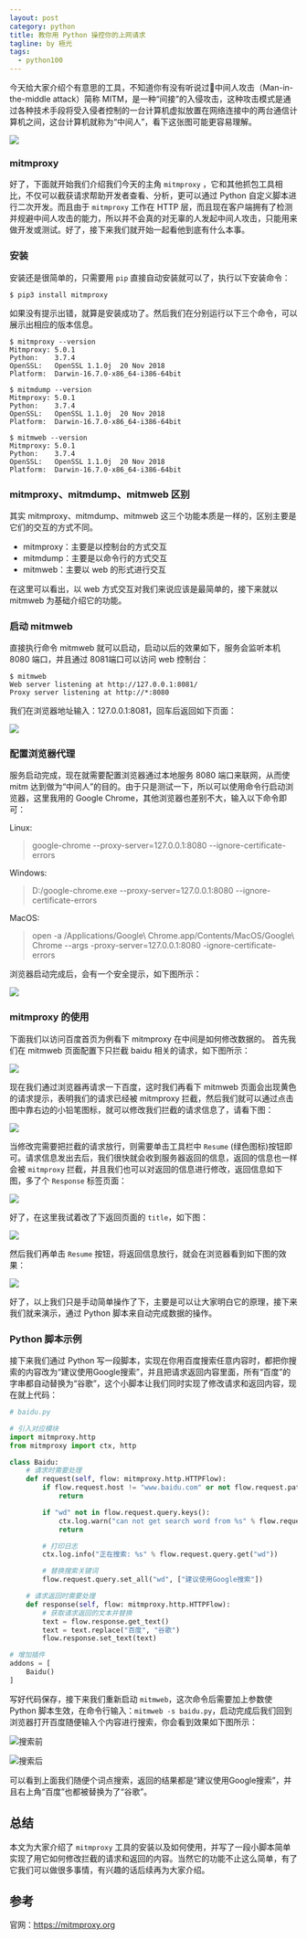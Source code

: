 ```yaml
---
layout: post
category: python
title: 教你用 Python 操控你的上网请求
tagline: by 極光
tags:
  - python100
---
```


今天给大家介绍个有意思的工具，不知道你有没有听说过中间人攻击（Man-in-the-middle attack）简称 MITM，是一种“间接”的入侵攻击，这种攻击模式是通过各种技术手段将受入侵者控制的一台计算机虚拟放置在网络连接中的两台通信计算机之间，这台计算机就称为“中间人”，看下这张图可能更容易理解。

![](http://www.justdopython.com/assets/images/2020/python/python-mitm/python-mitmproxy-01.jpg)

<!--more-->

### mitmproxy

好了，下面就开始我们介绍我们今天的主角 `mitmproxy` ，它和其他抓包工具相比，不仅可以截获请求帮助开发者查看、分析，更可以通过 Python 自定义脚本进行二次开发。而且由于 `mitmproxy` 工作在 HTTP 层，而且现在客户端拥有了检测并规避中间人攻击的能力，所以并不会真的对无辜的人发起中间人攻击，只能用来做开发或测试。好了，接下来我们就开始一起看他到底有什么本事。

### 安装

安装还是很简单的，只需要用 `pip` 直接自动安装就可以了，执行以下安装命令：

```
$ pip3 install mitmproxy
```

如果没有提示出错，就算是安装成功了。然后我们在分别运行以下三个命令，可以展示出相应的版本信息。

```
$ mitmproxy --version
Mitmproxy: 5.0.1
Python:    3.7.4
OpenSSL:   OpenSSL 1.1.0j  20 Nov 2018
Platform:  Darwin-16.7.0-x86_64-i386-64bit

$ mitmdump --version
Mitmproxy: 5.0.1
Python:    3.7.4
OpenSSL:   OpenSSL 1.1.0j  20 Nov 2018
Platform:  Darwin-16.7.0-x86_64-i386-64bit

$ mitmweb --version
Mitmproxy: 5.0.1
Python:    3.7.4
OpenSSL:   OpenSSL 1.1.0j  20 Nov 2018
Platform:  Darwin-16.7.0-x86_64-i386-64bit
```

### mitmproxy、mitmdump、mitmweb 区别

其实 mitmproxy、mitmdump、mitmweb 这三个功能本质是一样的，区别主要是它们的交互的方式不同。

- mitmproxy：主要是以控制台的方式交互
- mitmdump：主要是以命令行的方式交互
- mitmweb：主要以 web 的形式进行交互

在这里可以看出，以 web 方式交互对我们来说应该是最简单的，接下来就以 mitmweb 为基础介绍它的功能。

### 启动 mitmweb

直接执行命令 mitmweb 就可以启动，启动以后的效果如下，服务会监听本机 8080 端口，并且通过 8081端口可以访问 web 控制台：

```
$ mitmweb
Web server listening at http://127.0.0.1:8081/
Proxy server listening at http://*:8080
```

我们在浏览器地址输入：127.0.0.1:8081，回车后返回如下页面：

![](http://www.justdopython.com/assets/images/2020/python/python-mitm/python-mitmproxy-02.png)

### 配置浏览器代理

服务启动完成，现在就需要配置浏览器通过本地服务 8080 端口来联网，从而使 mitm 达到做为“中间人”的目的。由于只是测试一下，所以可以使用命令行启动浏览器，这里我用的 Google Chrome，其他浏览器也差别不大，输入以下命令即可：

Linux:
> google-chrome --proxy-server=127.0.0.1:8080 --ignore-certificate-errors

Windows:
> D:/google-chrome.exe --proxy-server=127.0.0.1:8080 --ignore-certificate-errors

MacOS:
> open -a /Applications/Google\ Chrome.app/Contents/MacOS/Google\ Chrome --args  -proxy-server=127.0.0.1:8080 -ignore-certificate-errors

浏览器启动完成后，会有一个安全提示，如下图所示：

![](http://www.justdopython.com/assets/images/2020/python/python-mitm/python-mitmproxy-03.png)

### mitmproxy 的使用

下面我们以访问百度首页为例看下 mitmproxy 在中间是如何修改数据的。
首先我们在 mitmweb 页面配置下只拦截 baidu 相关的请求，如下图所示：

![](http://www.justdopython.com/assets/images/2020/python/python-mitm/python-mitmproxy-05.png)

现在我们通过浏览器再请求一下百度，这时我们再看下 mitmweb 页面会出现黄色的请求提示，表明我们的请求已经被 mitmproxy 拦截，然后我们就可以通过点击图中靠右边的小铅笔图标，就可以修改我们拦截的请求信息了，请看下图：

![](http://www.justdopython.com/assets/images/2020/python/python-mitm/python-mitmproxy-06.png)

当修改完需要把拦截的请求放行，则需要单击工具栏中 `Resume` (绿色图标)按钮即可。请求信息发出去后，我们很快就会收到服务器返回的信息，返回的信息也一样会被 `mitmproxy` 拦截，并且我们也可以对返回的信息进行修改，返回信息如下图，多了个 `Response` 标签页面：

![](http://www.justdopython.com/assets/images/2020/python/python-mitm/python-mitmproxy-07.png)

好了，在这里我试着改了下返回页面的 `title`，如下图：

![](http://www.justdopython.com/assets/images/2020/python/python-mitm/python-mitmproxy-08.png)

然后我们再单击 `Resume` 按钮，将返回信息放行，就会在浏览器看到如下图的效果：

![](http://www.justdopython.com/assets/images/2020/python/python-mitm/python-mitmproxy-09.png)


好了，以上我们只是手动简单操作了下，主要是可以让大家明白它的原理，接下来我们就来演示，通过 Python 脚本来自动完成数据的操作。

### Python 脚本示例

接下来我们通过 Python 写一段脚本，实现在你用百度搜索任意内容时，都把你搜索的内容改为“建议使用Google搜索”，并且把请求返回内容里面，所有“百度”的字串都自动替换为“谷歌”，这个小脚本让我们同时实现了修改请求和返回内容，现在就上代码：

```py
# baidu.py

# 引入对应模块
import mitmproxy.http
from mitmproxy import ctx, http

class Baidu:
    # 请求时需要处理
    def request(self, flow: mitmproxy.http.HTTPFlow):
        if flow.request.host != "www.baidu.com" or not flow.request.path.startswith("/s"):
            return

        if "wd" not in flow.request.query.keys():
            ctx.log.warn("can not get search word from %s" % flow.request.pretty_url)
            return

        # 打印日志
        ctx.log.info("正在搜索: %s" % flow.request.query.get("wd"))

        # 替换搜索关键词
        flow.request.query.set_all("wd", ["建议使用Google搜索"])

    # 请求返回时需要处理
    def response(self, flow: mitmproxy.http.HTTPFlow):
        # 获取请求返回的文本并替换
        text = flow.response.get_text()
        text = text.replace("百度", "谷歌")
        flow.response.set_text(text)

# 增加插件
addons = [
    Baidu()
]
```

写好代码保存，接下来我们重新启动 `mitmweb`，这次命令后需要加上参数使 Python 脚本生效，在命令行输入：`mitmweb -s baidu.py`，启动完成后我们回到浏览器打开百度随便输入个内容进行搜索，你会看到效果如下图所示：

![搜索前](http://www.justdopython.com/assets/images/2020/python/python-mitm/python-mitmproxy-10.png)

![搜索后](http://www.justdopython.com/assets/images/2020/python/python-mitm/python-mitmproxy-11.png)

可以看到上面我们随便个词点搜索，返回的结果都是“建议使用Google搜索”，并且右上角“百度”也都被替换为了“谷歌”。

## 总结

本文为大家介绍了 `mitmproxy` 工具的安装以及如何使用，并写了一段小脚本简单实现了用它如何修改拦截的请求和返回的内容。当然它的功能不止这么简单，有了它我们可以做很多事情，有兴趣的话后续再为大家介绍。

## 参考

官网：https://mitmproxy.org

